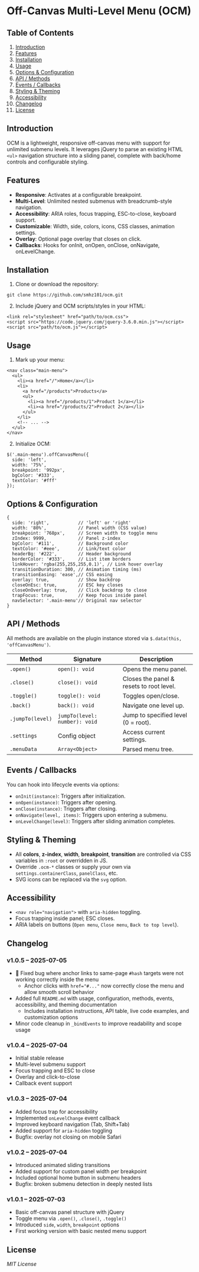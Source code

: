 # Off-Canvas Multi-Level Menu (OCM)

## Table of Contents

1. [Introduction](#introduction)
2. [Features](#features)
3. [Installation](#installation)
4. [Usage](#usage)
5. [Options & Configuration](#options--configuration)
6. [API / Methods](#api--methods)
7. [Events / Callbacks](#events--callbacks)
8. [Styling & Theming](#styling--theming)
9. [Accessibility](#accessibility)
10. [Changelog](#changelog)
11. [License](#license)

## Introduction

OCM is a lightweight, responsive off-canvas menu with support for unlimited submenu levels. It leverages jQuery to parse an existing HTML `<ul>` navigation structure into a sliding panel, complete with back/home controls and configurable styling.

## Features

- **Responsive**: Activates at a configurable breakpoint.
- **Multi-Level**: Unlimited nested submenus with breadcrumb-style navigation.
- **Accessibility**: ARIA roles, focus trapping, ESC-to-close, keyboard support.
- **Customizable**: Width, side, colors, icons, CSS classes, animation settings.
- **Overlay**: Optional page overlay that closes on click.
- **Callbacks**: Hooks for onInit, onOpen, onClose, onNavigate, onLevelChange.

## Installation

1. Clone or download the repository:

```
git clone https://github.com/smhz101/ocm.git
```

2. Include jQuery and OCM scripts/styles in your HTML:

```
<link rel="stylesheet" href="path/to/ocm.css">
<script src="https://code.jquery.com/jquery-3.6.0.min.js"></script>
<script src="path/to/ocm.js"></script>
```

## Usage

1. Mark up your menu:

```
<nav class="main-menu">
  <ul>
    <li><a href="/">Home</a></li>
    <li>
      <a href="/products">Products</a>
      <ul>
        <li><a href="/products/1">Product 1</a></li>
        <li><a href="/products/2">Product 2</a></li>
      </ul>
    </li>
    <!-- ... -->
  </ul>
</nav>
```

2. Initialize OCM:

```
$('.main-menu').offCanvasMenu({
  side: 'left',
  width: '75%',
  breakpoint: '992px',
  bgColor: '#333',
  textColor: '#fff'
});
```

## Options & Configuration

```
{
  side: 'right',           // 'left' or 'right'
  width: '80%',            // Panel width (CSS value)
  breakpoint: '768px',     // Screen width to toggle menu
  zIndex: 9999,            // Panel z-index
  bgColor: '#111',         // Background color
  textColor: '#eee',       // Link/text color
  headerBg: '#222',        // Header background
  borderColor: '#333',     // List item borders
  linkHover: 'rgba(255,255,255,0.1)', // Link hover overlay
  transitionDuration: 300, // Animation timing (ms)
  transitionEasing: 'ease',// CSS easing
  overlay: true,           // Show backdrop
  closeOnEsc: true,        // ESC key closes
  closeOnOverlay: true,    // Click backdrop to close
  trapFocus: true,         // Keep focus inside panel
  navSelector: '.main-menu'// Original nav selector
}
```

## API / Methods

All methods are available on the plugin instance stored via `$.data(this, 'offCanvasMenu')`.

| Method           | Signature                     | Description                              |
| ---------------- | ----------------------------- | ---------------------------------------- |
| `.open()`        | `open(): void`                | Opens the menu panel.                    |
| `.close()`       | `close(): void`               | Closes the panel & resets to root level. |
| `.toggle()`      | `toggle(): void`              | Toggles open/close.                      |
| `.back()`        | `back(): void`                | Navigate one level up.                   |
| `.jumpTo(level)` | `jumpTo(level: number): void` | Jump to specified level (0 = root).      |
| `.settings`      | Config object                 | Access current settings.                 |
| `.menuData`      | `Array<Object>`               | Parsed menu tree.                        |

## Events / Callbacks

You can hook into lifecycle events via options:

- `onInit(instance)`: Triggers after initialization.
- `onOpen(instance)`: Triggers after opening.
- `onClose(instance)`: Triggers after closing.
- `onNavigate(level, items)`: Triggers upon entering a submenu.
- `onLevelChange(level)`: Triggers after sliding animation completes.

## Styling & Theming

- All **colors**, **z-index**, **width**, **breakpoint**, **transition** are controlled via CSS variables in `:root` or overridden in JS.
- Override `.ocm-*` classes or supply your own via `settings.containerClass`, `panelClass`, etc.
- SVG icons can be replaced via the `svg` option.

## Accessibility

- `<nav role="navigation">` with `aria-hidden` toggling.
- Focus trapping inside panel; ESC closes.
- ARIA labels on buttons (`Open menu`, `Close menu`, `Back to top level`).

## Changelog

### v1.0.5 – 2025-07-05

- 🐛 Fixed bug where anchor links to same-page `#hash` targets were not working correctly inside the menu
  - Anchor clicks with `href="#..."` now correctly close the menu and allow smooth scroll behavior
- Added full `README.md` with usage, configuration, methods, events, accessibility, and theming documentation
  - Includes installation instructions, API table, live code examples, and customization options
- Minor code cleanup in `_bindEvents` to improve readability and scope usage

### v1.0.4 – 2025-07-04

- Initial stable release
- Multi-level submenu support
- Focus trapping and ESC to close
- Overlay and click-to-close
- Callback event support

### v1.0.3 – 2025-07-04

- Added focus trap for accessibility
- Implemented `onLevelChange` event callback
- Improved keyboard navigation (Tab, Shift+Tab)
- Added support for `aria-hidden` toggling
- Bugfix: overlay not closing on mobile Safari

### v1.0.2 – 2025-07-04

- Introduced animated sliding transitions
- Added support for custom panel width per breakpoint
- Included optional home button in submenu headers
- Bugfix: broken submenu detection in deeply nested lists

### v1.0.1 – 2025-07-03

- Basic off-canvas panel structure with jQuery
- Toggle menu via `.open()`, `.close()`, `.toggle()`
- Introduced `side`, `width`, `breakpoint` options
- First working version with basic nested menu support

## License

_MIT License_
